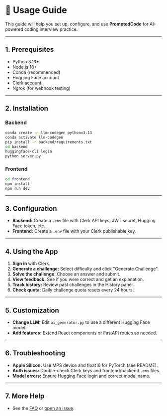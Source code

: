 # 🚦 Usage Guide

This guide will help you set up, configure, and use **PromptedCode** for AI-powered coding interview practice.

---

## 1. Prerequisites

- Python 3.13+
- Node.js 18+
- Conda (recommended)
- Hugging Face account
- Clerk account
- Ngrok (for webhook testing)

---

## 2. Installation

### Backend

```bash
conda create -n llm-codegen python=3.13
conda activate llm-codegen
pip install -r backend/requirements.txt
cd backend
huggingface-cli login
python server.py
```

### Frontend

```bash
cd frontend
npm install
npm run dev
```

---

## 3. Configuration

- **Backend:** Create a `.env` file with Clerk API keys, JWT secret, Hugging Face token, etc.
- **Frontend:** Create a `.env` file with your Clerk publishable key.

---

## 4. Using the App

1. **Sign in** with Clerk.
2. **Generate a challenge:** Select difficulty and click "Generate Challenge".
3. **Solve the challenge:** Choose an answer and submit.
4. **View feedback:** See if you were correct and get an explanation.
5. **Track history:** Review past challenges in the History panel.
6. **Check quota:** Daily challenge quota resets every 24 hours.

---

## 5. Customization

- **Change LLM:** Edit `ai_generator.py` to use a different Hugging Face model.
- **Add features:** Extend React components or FastAPI routes as needed.

---

## 6. Troubleshooting

- **Apple Silicon:** Use MPS device and float16 for PyTorch (see README).
- **Auth issues:** Double-check Clerk keys and frontend/backend `.env` files.
- **Model errors:** Ensure Hugging Face login and correct model name.

---

## 7. More Help

- See the [FAQ](faq.md) or [open an issue](https://github.com/ethanvillalovoz/llm-coding-challenge-generator/issues).
